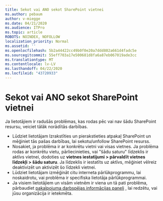 ```yaml
---
title: Sekot vai ANO sekot SharePoint vietnei
ms.author: pebaum
author: v-miegge
ms.date: 04/21/2020
ms.audience: ITPro
ms.topic: article
ROBOTS: NOINDEX, NOFOLLOW
localization_priority: Normal
ms.assetid: ''
ms.openlocfilehash: 5b2a44422cc49b0f0e20a7ddd802a661d4fadc5e
ms.sourcegitcommit: 55eff703a17e500681d8fa6a87eb067019ade3cc
ms.translationtype: MT
ms.contentlocale: lv-LV
ms.lasthandoff: 04/22/2020
ms.locfileid: "43720933"
---
```

# <a name="follow-or-un-follow-a-sharepoint-site"></a>Sekot vai ANO sekot SharePoint vietnei

Ja lietotājiem ir radušās problēmas, kas rodas pēc vai nav šādu SharePoint resursu, veiciet tālāk norādītās darbības.

* Lūdziet lietotājam Izrakstīties un pierakstieties atpakaļ SharePoint un mēģiniet tās pašas darbības, lai sekotu/unfollow SharePoint resurss.
* Nosakiet, ja problēma ir ar konkrētu vietni vai visas vietnes. Ja problēma rodas ar konkrētu vietu, pārliecinieties, vai "šādu saturu" līdzeklis ir aktīvs vietnei, dodoties uz **vietnes iestatījumi > pārvaldīt vietnes līdzekļi > šādu saturu**. Ja līdzeklis ir iestatīts uz aktīvs, mēģiniet vēlreiz deaktivizēt un aktivizēt šo līdzekli vietnei.
* Lūdziet lietotājam izmēģināt citu interneta pārlūkprogrammu, lai noskaidrotu, vai problēma ir specifiska lietotāja pārlūkprogrammai.
* Ja visiem lietotājiem un visām vietnēm ir viena un tā pati problēma, pārbaudiet [pakalpojuma darbspējas informācijas paneli](https://admin.microsoft.com/AdminPortal/Home#/servicehealth) , lai redzētu, vai jūsu organizācija ir ietekmēta.
